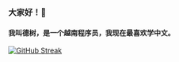 <h3>大家好！👋</h1>
<h4>我叫德树，是一个越南程序员，我现在最喜欢学中文。</h4>

[![GitHub Streak](https://streak-stats.demolab.com?user=crewdo&theme=dark&hide_border=true&border_radius=15&exclude_days=Sun%2CSat)](https://github.com/crewdo/github-readme-streak-stats)
<!-- [![crewdo's github activity graph](https://github-readme-activity-graph.vercel.app/graph?username=crewdo&bg_color=000000&color=00c4b3&line=00c4b3&point=00c4b3&area=true&hide_border=true)](https://github.com/crewdo/github-readme-activity-graph) --!>
